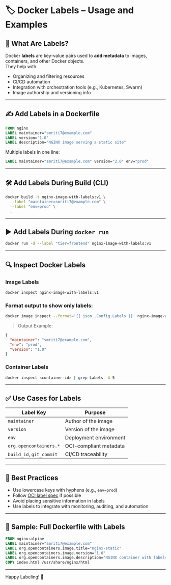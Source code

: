
# 🏷️ Docker Labels – Usage and Examples

## 📌 What Are Labels?

Docker **labels** are key-value pairs used to **add metadata** to images, containers, and other Docker objects.  
They help with:

- Organizing and filtering resources
- CI/CD automation
- Integration with orchestration tools (e.g., Kubernetes, Swarm)
- Image authorship and versioning info

---

## ✍️ Add Labels in a Dockerfile

```Dockerfile
FROM nginx
LABEL maintainer="smriti7@example.com"
LABEL version="1.0"
LABEL description="NGINX image serving a static site"
```

Multiple labels in one line:

```Dockerfile
LABEL maintainer="smriti7@example.com" version="2.0" env="prod"
```

---

## 🛠️ Add Labels During Build (CLI)

```bash
docker build -t nginx-image-with-labels:v1 \
  --label "maintainer=smriti7@example.com" \
  --label "env=prod" \
  .
```

---

## ▶️ Add Labels During `docker run`

```bash
docker run -d --label "tier=frontend" nginx-image-with-labels:v1
```

---

## 🔍 Inspect Docker Labels

### Image Labels
```bash
docker inspect nginx-image-with-labels:v1
```

### Format output to show only labels:
```bash
docker image inspect --format='{{ json .Config.Labels }}' nginx-image-with-labels:v1
```

> Output Example:
```json
{
  "maintainer": "smriti7@example.com",
  "env": "prod",
  "version": "1.0"
}
```

### Container Labels
```bash
docker inspect <container-id> | grep Labels -A 5
```

---

## ✅ Use Cases for Labels

| Label Key                    | Purpose                        |
|-----------------------------|--------------------------------|
| `maintainer`                | Author of the image            |
| `version`                   | Version of the image           |
| `env`                       | Deployment environment         |
| `org.opencontainers.*`      | OCI-compliant metadata         |
| `build_id`, `git_commit`    | CI/CD traceability             |

---

## 📌 Best Practices

- Use lowercase keys with hyphens (e.g., `env=prod`)
- Follow [OCI label spec](https://github.com/opencontainers/image-spec/blob/main/annotations.md) if possible
- Avoid placing sensitive information in labels
- Use labels to integrate with monitoring, auditing, and automation

---

## 🧪 Sample: Full Dockerfile with Labels

```Dockerfile
FROM nginx:alpine
LABEL maintainer="smriti7@example.com"
LABEL org.opencontainers.image.title="nginx-static"
LABEL org.opencontainers.image.version="1.0"
LABEL org.opencontainers.image.description="NGINX container with labels"
COPY index.html /usr/share/nginx/html
```

---

Happy Labeling! 🐳
